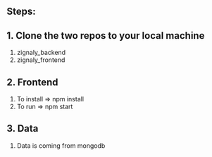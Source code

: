 ## Steps:

## 1. Clone the two repos to your local machine
1. zignaly_backend
2. zignaly_frontend

## 2. Frontend 
1. To install => npm install
2. To run => npm start

## 3. Data
1. Data is coming from mongodb
